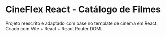 # CineFlex React - Catálogo de Filmes

Projeto reescrito e adaptado com base no template de cinema em React. Criado com Vite + React + React Router DOM.

